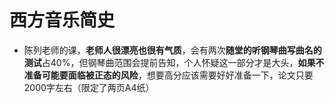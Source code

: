 # 西方音乐简史

- 陈列老师的课，**老师人很漂亮也很有气质**，会有两次**随堂的听钢琴曲写曲名的测试**占40%，但钢琴曲范围会提前告知，个人怀疑这一部分才是大头，**如果不准备可能要面临被正态的风险**，想要高分应该需要好好准备一下，论文只要2000字左右（限定了两页A4纸）